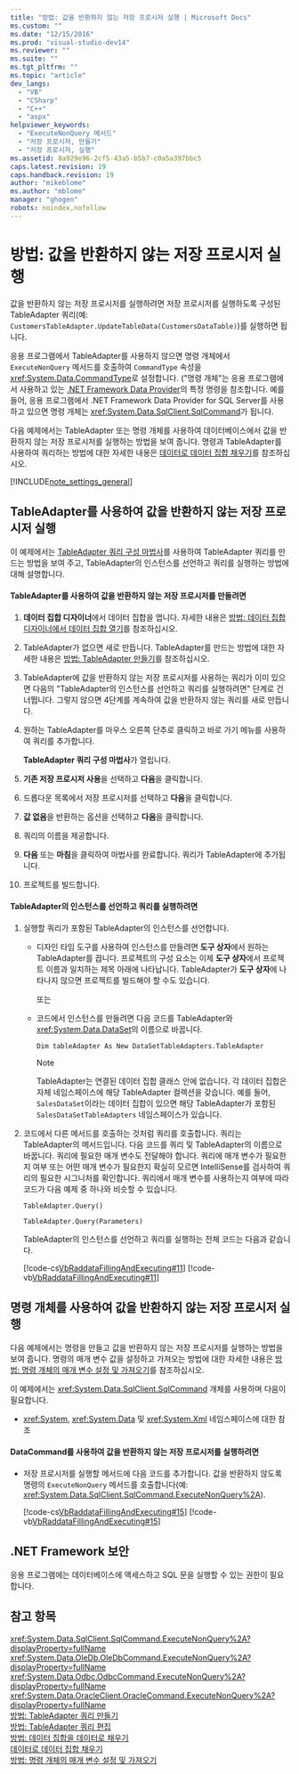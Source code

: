 ```yaml
---
title: "방법: 값을 반환하지 않는 저장 프로시저 실행 | Microsoft Docs"
ms.custom: ""
ms.date: "12/15/2016"
ms.prod: "visual-studio-dev14"
ms.reviewer: ""
ms.suite: ""
ms.tgt_pltfrm: ""
ms.topic: "article"
dev_langs: 
  - "VB"
  - "CSharp"
  - "C++"
  - "aspx"
helpviewer_keywords: 
  - "ExecuteNonQuery 메서드"
  - "저장 프로시저, 만들기"
  - "저장 프로시저, 실행"
ms.assetid: 8a929e96-2cf5-43a5-b5b7-c0a5a397bbc5
caps.latest.revision: 19
caps.handback.revision: 19
author: "mikeblome"
ms.author: "mblome"
manager: "ghogen"
robots: noindex,nofollow
---
```

# 방법: 값을 반환하지 않는 저장 프로시저 실행
값을 반환하지 않는 저장 프로시저를 실행하려면 저장 프로시저를 실행하도록 구성된 TableAdapter 쿼리\(예: `CustomersTableAdapter.UpdateTableData(CustomersDataTable)`\)를 실행하면 됩니다.  
  
 응용 프로그램에서 TableAdapter를 사용하지 않으면 명령 개체에서 `ExecuteNonQuery` 메서드를 호출하여 `CommandType` 속성을 <xref:System.Data.CommandType>로 설정합니다.  \("명령 개체"는 응용 프로그램에서 사용하고 있는 [.NET Framework Data Provider](../Topic/.NET%20Framework%20Data%20Providers.md)의 특정 명령을 참조합니다.  예를 들어, 응용 프로그램에서 .NET Framework Data Provider for SQL Server를 사용하고 있으면 명령 개체는 <xref:System.Data.SqlClient.SqlCommand>가 됩니다.  
  
 다음 예제에서는 TableAdapter 또는 명령 개체를 사용하여 데이터베이스에서 값을 반환하지 않는 저장 프로시저를 실행하는 방법을 보여 줍니다.  명령과 TableAdapter를 사용하여 쿼리하는 방법에 대한 자세한 내용은 [데이터로 데이터 집합 채우기](../data-tools/fill-datasets-by-using-tableadapters.md)를 참조하십시오.  
  
 [!INCLUDE[note_settings_general](../data-tools/includes/note_settings_general_md.md)]  
  
## TableAdapter를 사용하여 값을 반환하지 않는 저장 프로시저 실행  
 이 예제에서는 [TableAdapter 쿼리 구성 마법사](../data-tools/editing-tableadapters.md)를 사용하여 TableAdapter 쿼리를 만드는 방법을 보여 주고, TableAdapter의 인스턴스를 선언하고 쿼리를 실행하는 방법에 대해 설명합니다.  
  
#### TableAdapter를 사용하여 값을 반환하지 않는 저장 프로시저를 만들려면  
  
1.  **데이터 집합 디자이너**에서 데이터 집합을 엽니다.  자세한 내용은 [방법: 데이터 집합 디자이너에서 데이터 집합 열기](../Topic/How%20to:%20Open%20a%20Dataset%20in%20the%20Dataset%20Designer.md)를 참조하십시오.  
  
2.  TableAdapter가 없으면 새로 만듭니다.  TableAdapter를 만드는 방법에 대한 자세한 내용은 [방법: TableAdapter 만들기](../data-tools/create-and-configure-tableadapters.md)를 참조하십시오.  
  
3.  TableAdapter에 값을 반환하지 않는 저장 프로시저를 사용하는 쿼리가 이미 있으면 다음의 "TableAdapter의 인스턴스를 선언하고 쿼리를 실행하려면" 단계로 건너뜁니다. 그렇지 않으면 4단계를 계속하여 값을 반환하지 않는 쿼리를 새로 만듭니다.  
  
4.  원하는 TableAdapter를 마우스 오른쪽 단추로 클릭하고 바로 가기 메뉴를 사용하여 쿼리를 추가합니다.  
  
     **TableAdapter 쿼리 구성 마법사**가 열립니다.  
  
5.  **기존 저장 프로시저 사용**을 선택하고 **다음**을 클릭합니다.  
  
6.  드롭다운 목록에서 저장 프로시저를 선택하고 **다음**을 클릭합니다.  
  
7.  **값 없음**을 반환하는 옵션을 선택하고 **다음**을 클릭합니다.  
  
8.  쿼리의 이름을 제공합니다.  
  
9. **다음** 또는 **마침**을 클릭하여 마법사를 완료합니다. 쿼리가 TableAdapter에 추가됩니다.  
  
10. 프로젝트를 빌드합니다.  
  
#### TableAdapter의 인스턴스를 선언하고 쿼리를 실행하려면  
  
1.  실행할 쿼리가 포함된 TableAdapter의 인스턴스를 선언합니다.  
  
    -   디자인 타임 도구를 사용하여 인스턴스를 만들려면 **도구 상자**에서 원하는 TableAdapter를 끕니다.  프로젝트의 구성 요소는 이제 **도구 상자**에서 프로젝트 이름과 일치하는 제목 아래에 나타납니다. TableAdapter가 **도구 상자**에 나타나지 않으면 프로젝트를 빌드해야 할 수도 있습니다.  
  
         또는  
  
    -   코드에서 인스턴스를 만들려면 다음 코드를 TableAdapter와 <xref:System.Data.DataSet>의 이름으로 바꿉니다.  
  
         `Dim tableAdapter As New DataSetTableAdapters.TableAdapter`  
  
        > [!NOTE]
        >  TableAdapter는 연결된 데이터 집합 클래스 안에 없습니다.  각 데이터 집합은 자체 네임스페이스에 해당 TableAdapter 컬렉션을 갖습니다.  예를 들어, `SalesDataSet`이라는 데이터 집합이 있으면 해당 TableAdapter가 포함된 `SalesDataSetTableAdapters` 네임스페이스가 있습니다.  
  
2.  코드에서 다른 메서드를 호출하는 것처럼 쿼리를 호출합니다.  쿼리는 TableAdapter의 메서드입니다.  다음 코드를 쿼리 및 TableAdapter의 이름으로 바꿉니다.  쿼리에 필요한 매개 변수도 전달해야 합니다.  쿼리에 매개 변수가 필요한지 여부 또는 어떤 매개 변수가 필요한지 확실히 모르면 IntelliSense를 검사하여 쿼리의 필요한 시그니처를 확인합니다.  쿼리에서 매개 변수를 사용하는지 여부에 따라 코드가 다음 예제 중 하나와 비슷할 수 있습니다.  
  
     `TableAdapter.Query()`  
  
     `TableAdapter.Query(Parameters)`  
  
     TableAdapter의 인스턴스를 선언하고 쿼리를 실행하는 전체 코드는 다음과 같습니다.  
  
     [!code-cs[VbRaddataFillingAndExecuting#11](../data-tools/codesnippet/CSharp/how-to-execute-a-stored-procedure-that-returns-no-value_1.cs)]
     [!code-vb[VbRaddataFillingAndExecuting#11](../data-tools/codesnippet/VisualBasic/how-to-execute-a-stored-procedure-that-returns-no-value_1.vb)]  
  
## 명령 개체를 사용하여 값을 반환하지 않는 저장 프로시저 실행  
 다음 예제에서는 명령을 만들고 값을 반환하지 않는 저장 프로시저를 실행하는 방법을 보여 줍니다.  명령의 매개 변수 값을 설정하고 가져오는 방법에 대한 자세한 내용은 [방법: 명령 개체의 매개 변수 설정 및 가져오기](../Topic/How%20to:%20Set%20and%20Get%20Parameters%20for%20Command%20Objects.md)를 참조하십시오.  
  
 이 예제에서는 <xref:System.Data.SqlClient.SqlCommand> 개체를 사용하며 다음이 필요합니다.  
  
-   <xref:System>, <xref:System.Data> 및 <xref:System.Xml> 네임스페이스에 대한 참조  
  
#### DataCommand를 사용하여 값을 반환하지 않는 저장 프로시저를 실행하려면  
  
-   저장 프로시저를 실행할 메서드에 다음 코드를 추가합니다.  값을 반환하지 않도록 명령의 `ExecuteNonQuery` 메서드를 호출합니다\(예: <xref:System.Data.SqlClient.SqlCommand.ExecuteNonQuery%2A>\).  
  
     [!code-cs[VbRaddataFillingAndExecuting#15](../data-tools/codesnippet/CSharp/how-to-execute-a-stored-procedure-that-returns-no-value_2.cs)]
     [!code-vb[VbRaddataFillingAndExecuting#15](../data-tools/codesnippet/VisualBasic/how-to-execute-a-stored-procedure-that-returns-no-value_2.vb)]  
  
## .NET Framework 보안  
 응용 프로그램에는 데이터베이스에 액세스하고 SQL 문을 실행할 수 있는 권한이 필요합니다.  
  
## 참고 항목  
 <xref:System.Data.SqlClient.SqlCommand.ExecuteNonQuery%2A?displayProperty=fullName>   
 <xref:System.Data.OleDb.OleDbCommand.ExecuteNonQuery%2A?displayProperty=fullName>   
 <xref:System.Data.Odbc.OdbcCommand.ExecuteNonQuery%2A?displayProperty=fullName>   
 <xref:System.Data.OracleClient.OracleCommand.ExecuteNonQuery%2A?displayProperty=fullName>   
 [방법: TableAdapter 쿼리 만들기](../data-tools/how-to-create-tableadapter-queries.md)   
 [방법: TableAdapter 쿼리 편집](../data-tools/how-to-edit-tableadapter-queries.md)   
 [방법: 데이터 집합을 데이터로 채우기](../data-tools/how-to-fill-a-dataset-with-data.md)   
 [데이터로 데이터 집합 채우기](../data-tools/fill-datasets-by-using-tableadapters.md)   
 [방법: 명령 개체의 매개 변수 설정 및 가져오기](../Topic/How%20to:%20Set%20and%20Get%20Parameters%20for%20Command%20Objects.md)